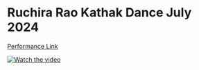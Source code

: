 # Ruchira Rao Kathak Dance July 2024

[Performance Link](https://youtu.be/gaAwY7scFp4)

[![Watch the video](https://img.youtube.com/vi/gaAwY7scFp4/0.jpg)](https://www.youtube.com/watch?v=gaAwY7scFp4)
